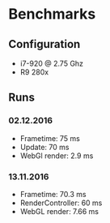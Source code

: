 # Benchmarks

## Configuration

- i7-920 @ 2.75 Ghz
- R9 280x

## Runs

### 02.12.2016

- Frametime: 75 ms
- Update: 70 ms
- WebGl render: 2.9 ms

### 13.11.2016

- Frametime: 70.3 ms
- RenderController: 60 ms
- WebGL render: 7.66 ms